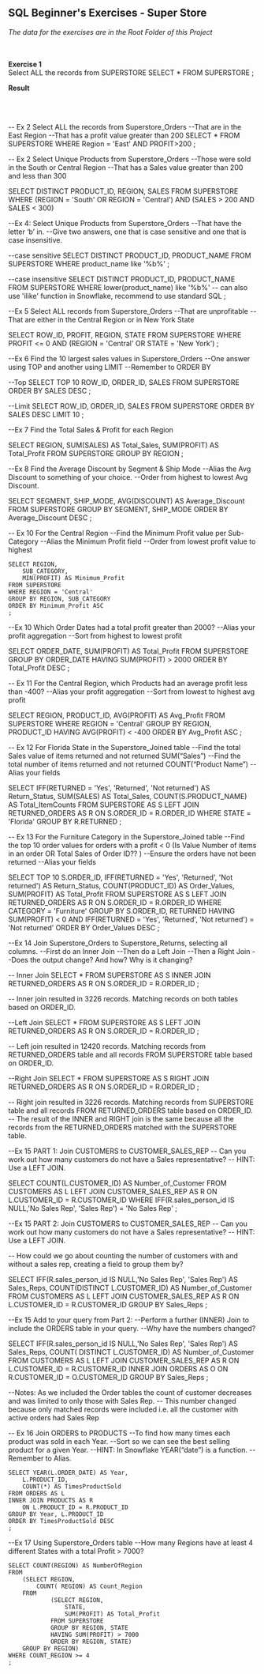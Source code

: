 **SQL Beginner's Exercises - Super Store**
-------------------------------------------------------------
*The data for the exercises are in the Root Folder of this Project*
<br>
<br>
<br>

**Exercise 1** <br>
Select ALL the records from SUPERSTORE
        SELECT * 
        FROM SUPERSTORE
        ;

**Result**

<br>
<br>



-- Ex 2 Select ALL the records from Superstore_Orders 
        --That are in the East Region
        --That has a profit value greater than 200
SELECT * 
FROM SUPERSTORE
WHERE Region = 'East' AND PROFIT>200
;


-- Ex 2 Select Unique Products from Superstore_Orders
        --Those were sold in the South or Central Region
        --That has a Sales value greater than 200 and less than 300

SELECT DISTINCT PRODUCT_ID,
    REGION,
    SALES
FROM SUPERSTORE
WHERE (REGION = 'South' OR REGION = 'Central') AND (SALES > 200 AND SALES < 300)


--Ex 4: Select Unique Products from Superstore_Orders
        --That have the letter ‘b’ in.
        --Give two answers, one that is case sensitive and one that is case insensitive.

--case sensitive
SELECT DISTINCT PRODUCT_ID,
    PRODUCT_NAME
FROM SUPERSTORE
WHERE product_name like '%b%'
;

--case insensitive
SELECT DISTINCT PRODUCT_ID,
    PRODUCT_NAME
FROM SUPERSTORE
WHERE lower(product_name) like '%b%' -- can also use 'ilike' function in Snowflake, recommend to use standard SQL 
;


--Ex 5 Select ALL records from Superstore_Orders
        --That are unprofitable
        --That are either in the Central Region or in New York State

SELECT ROW_ID,
    PROFIT,
    REGION,
    STATE
FROM SUPERSTORE
WHERE PROFIT <= 0 AND (REGION = 'Central' OR STATE = 'New York')
;


--Ex 6 Find the 10 largest sales values in Superstore_Orders
        --One answer using TOP and another using LIMIT
        --Remember to ORDER BY

--Top
SELECT TOP 10 ROW_ID,
    ORDER_ID,
    SALES
FROM SUPERSTORE
ORDER BY SALES DESC
;

--Limit
SELECT ROW_ID,
    ORDER_ID,
    SALES
FROM SUPERSTORE
ORDER BY SALES DESC
LIMIT 10
;


--Ex 7 Find the Total Sales & Profit for each Region

SELECT REGION,
        SUM(SALES) AS Total_Sales,
        SUM(PROFIT) AS Total_Profit
FROM SUPERSTORE
GROUP BY REGION
;


--Ex 8 Find the Average Discount by Segment & Ship Mode
        --Alias the Avg Discount to something of your choice.
        --Order from highest to lowest Avg Discount.

 SELECT SEGMENT,
    SHIP_MODE,
    AVG(DISCOUNT) AS Average_Discount
 FROM SUPERSTORE
 GROUP BY SEGMENT, SHIP_MODE
 ORDER BY Average_Discount DESC
 ;


 -- Ex 10 For the Central Region
        --Find the Minimum Profit value per Sub-Category
        --Alias the Minimum Profit field
        --Order from lowest profit value to highest

    SELECT REGION,
        SUB_CATEGORY,
        MIN(PROFIT) AS Minimum_Profit
    FROM SUPERSTORE
    WHERE REGION = 'Central'
    GROUP BY REGION, SUB_CATEGORY 
    ORDER BY Minimum_Profit ASC
    ;


 --Ex 10 Which Order Dates had a total profit greater than 2000?
        --Alias your profit aggregation
        --Sort from highest to lowest profit

 SELECT ORDER_DATE,
    SUM(PROFIT) AS Total_Profit
 FROM SUPERSTORE
 GROUP BY ORDER_DATE
 HAVING SUM(PROFIT) > 2000
 ORDER BY Total_Profit DESC
 ;

 -- Ex 11 For the Central Region, which Products had an average profit less than -400?
        --Alias your profit aggregation
        --Sort from lowest to highest avg profit

 SELECT REGION,
    PRODUCT_ID,
    AVG(PROFIT) AS Avg_Profit
 FROM SUPERSTORE
 WHERE REGION = 'Central'
 GROUP BY REGION, PRODUCT_ID
 HAVING AVG(PROFIT) < -400
 ORDER BY Avg_Profit ASC
 ;


 -- Ex 12 For Florida State in the Superstore_Joined table
        --Find the total Sales value of items returned and not returned SUM(“Sales”)
        --Find the total number of items returned and not returned COUNT(“Product Name”)
        --Alias your fields

 SELECT 
    IFF(RETURNED = 'Yes', 'Returned', 'Not returned') AS Return_Status,
    SUM(SALES) AS Total_Sales,
    COUNT(S.PRODUCT_NAME) AS Total_ItemCounts
 FROM SUPERSTORE AS S
 LEFT JOIN RETURNED_ORDERS AS R
 ON S.ORDER_ID = R.ORDER_ID
 WHERE STATE = 'Florida'
 GROUP BY R.RETURNED
 ;

 -- Ex 13 For the Furniture Category in the Superstore_Joined table
        --Find the top 10 order values for orders with a profit < 0 (Is Value Number of items in an order OR Total Sales of Order ID?? )
        --Ensure the orders have not been returned
        --Alias your fields

    
 SELECT TOP 10 S.ORDER_ID,
    IFF(RETURNED = 'Yes', 'Returned', 'Not returned') AS Return_Status,
    COUNT(PRODUCT_ID) AS Order_Values,
    SUM(PROFIT) AS Total_Profit
 FROM SUPERSTORE AS S
 LEFT JOIN RETURNED_ORDERS AS R
 ON S.ORDER_ID = R.ORDER_ID
 WHERE CATEGORY = 'Furniture'
 GROUP BY S.ORDER_ID, RETURNED
 HAVING SUM(PROFIT) < 0 AND IFF(RETURNED = 'Yes', 'Returned', 'Not returned') = 'Not returned'
 ORDER BY Order_Values DESC
 ;


 --Ex 14 Join Superstore_Orders to Superstore_Returns, selecting all columns.
        --First do an Inner Join
        --Then do a Left Join
        --Then a Right Join
        --Does the output change? And how? Why is it changing?


-- Inner Join
 SELECT *
 FROM SUPERSTORE AS S
 INNER JOIN RETURNED_ORDERS AS R
 ON S.ORDER_ID = R.ORDER_ID
 ;

  -- Inner join resulted in 3226 records. Matching records on both tables based on ORDER_ID.


 --Left Join
 SELECT *
 FROM SUPERSTORE AS S
 LEFT JOIN RETURNED_ORDERS AS R
 ON S.ORDER_ID = R.ORDER_ID
 ;

  -- Left join resulted in 12420 records. Matching records from RETURNED_ORDERS table and all records FROM SUPERSTORE table based on ORDER_ID.


 --Right Join
 SELECT *
 FROM SUPERSTORE AS S
 RIGHT JOIN RETURNED_ORDERS AS R
 ON S.ORDER_ID = R.ORDER_ID
 ;

 -- Right join resulted in 3226 records. Matching records from SUPERSTORE table and all records FROM RETURNED_ORDERS table based on ORDER_ID.
 -- The result of the INNER and RIGHT join is the same because all the records from the RETURNED_ORDERS matched with the SUPERSTORE table.



--Ex 15 PART 1: Join CUSTOMERS to CUSTOMER_SALES_REP
        -- Can you work out how many customers do not have a Sales representative? 
        -- HINT: Use a LEFT JOIN.


SELECT COUNT(L.CUSTOMER_ID) AS Number_of_Customer
FROM CUSTOMERS AS L
LEFT JOIN CUSTOMER_SALES_REP AS R
ON L.CUSTOMER_ID = R.CUSTOMER_ID
WHERE IFF(R.sales_person_id IS NULL,'No Sales Rep', 'Sales Rep') = 'No Sales Rep'
;

--Ex 15 PART 2: Join CUSTOMERS to CUSTOMER_SALES_REP
        -- Can you work out how many customers do not have a Sales representative? 
        -- HINT: Use a LEFT JOIN.

-- How could we go about counting the number of customers with and without a sales rep, creating a field to group them by?

SELECT IFF(R.sales_person_id IS NULL,'No Sales Rep', 'Sales Rep') AS Sales_Reps,
    COUNT(DISTINCT L.CUSTOMER_ID) AS Number_of_Customer
FROM CUSTOMERS AS L
LEFT JOIN CUSTOMER_SALES_REP AS R
ON L.CUSTOMER_ID = R.CUSTOMER_ID
GROUP BY Sales_Reps
;


--Ex 15 Add to your query from Part 2:
        --Perform a further (INNER) Join to include the ORDERS table in your query.
        --Why have the numbers changed?

SELECT IFF(R.sales_person_id IS NULL,'No Sales Rep', 'Sales Rep') AS Sales_Reps,
    COUNT( DISTINCT L.CUSTOMER_ID) AS Number_of_Customer
FROM CUSTOMERS AS L
LEFT JOIN CUSTOMER_SALES_REP AS R
    ON L.CUSTOMER_ID = R.CUSTOMER_ID
INNER JOIN ORDERS AS O
    ON R.CUSTOMER_ID = O.CUSTOMER_ID
GROUP BY Sales_Reps
;

--Notes: As we included the Order tables the count of customer decreases and was limited to only those with Sales Rep.
        -- This number changed because only matched records were included i.e. all the customer with active orders had Sales Rep


-- Ex 16 Join ORDERS to PRODUCTS
        --To find how many times each product was sold in each Year.
        --Sort so we can see the best selling product for a given Year.
        --HINT: In Snowflake YEAR(“date”) is a function.
        --Remember to Alias.

    SELECT YEAR(L.ORDER_DATE) AS Year,
        L.PRODUCT_ID,
        COUNT(*) AS TimesProductSold
    FROM ORDERS AS L
    INNER JOIN PRODUCTS AS R
        ON L.PRODUCT_ID = R.PRODUCT_ID
    GROUP BY Year, L.PRODUCT_ID
    ORDER BY TimesProductSold DESC
    ;


--Ex 17 Using Superstore_Orders table
        --How many Regions have at least 4 different States with a total Profit > 7000?

    SELECT COUNT(REGION) AS NumberOfRegion
    FROM
        (SELECT REGION, 
            COUNT( REGION) AS Count_Region
        FROM
                (SELECT REGION,
                    STATE,
                    SUM(PROFIT) AS Total_Profit
                FROM SUPERSTORE
                GROUP BY REGION, STATE
                HAVING SUM(PROFIT) > 7000
                ORDER BY REGION, STATE)
        GROUP BY REGION)
    WHERE COUNT_REGION >= 4
    ;
